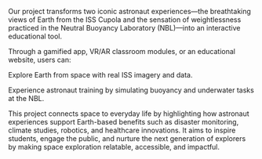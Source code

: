 Our project transforms two iconic astronaut experiences—the breathtaking views of Earth from the ISS Cupola and the sensation of weightlessness practiced in the Neutral Buoyancy Laboratory (NBL)—into an interactive educational tool.

Through a gamified app, VR/AR classroom modules, or an educational website, users can:

Explore Earth from space with real ISS imagery and data.

Experience astronaut training by simulating buoyancy and underwater tasks at the NBL.

This project connects space to everyday life by highlighting how astronaut experiences support Earth-based benefits such as disaster monitoring, climate studies, robotics, and healthcare innovations. It aims to inspire students, engage the public, and nurture the next generation of explorers by making space exploration relatable, accessible, and impactful.
